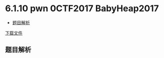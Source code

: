 # 6.1.10 pwn 0CTF2017 BabyHeap2017

- [题目解析](#题目解析)


[下载文件](../src/writeup/6.1.10_0ctf2017_babyheap2017)

## 题目解析
